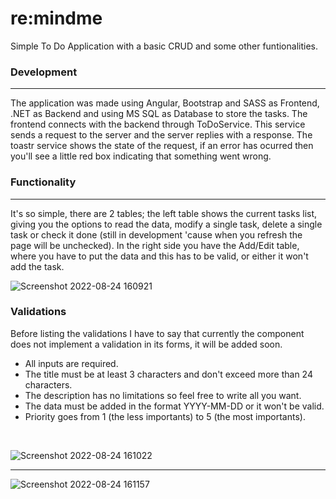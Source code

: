 # re:mindme

Simple To Do Application with a basic CRUD and some other funtionalities. 

### Development

--- 

The application was made using Angular, Bootstrap and SASS as Frontend, .NET as Backend and using MS SQL as Database to store the tasks. The frontend connects with the backend through ToDoService. This service sends a request to the server and the server replies with a response. The toastr service shows the state of the request, if an error has ocurred then you'll see a little red box indicating that something went wrong.

### Functionality

---

It's so simple, there are 2 tables; the left table shows the current tasks list, giving you the options to read the data, modify a single task, delete a single task or check it done (still in development 'cause when you refresh the page will be unchecked). In the right side you have the Add/Edit table, where you have to put the data and this has to be valid, or either it won't add the task.

![Screenshot 2022-08-24 160921](https://user-images.githubusercontent.com/93677342/186517330-91bdfdc4-9335-498d-a0e4-44c3b3e6d8fc.png)

### Validations

Before listing the validations I have to say that currently the component does not implement a validation in its forms, it will be added soon.

- All inputs are required.
- The title must be at least 3 characters and don't exceed more than 24 characters.
- The description has no limitations so feel free to write all you want.
- The data must be added in the format YYYY-MM-DD or it won't be valid.
- Priority goes from 1 (the less importants) to 5 (the most importants).

<br>

![Screenshot 2022-08-24 161022](https://user-images.githubusercontent.com/93677342/186519850-825d3bdb-9982-49f6-9011-719937787b54.png)

---

![Screenshot 2022-08-24 161157](https://user-images.githubusercontent.com/93677342/186519904-fb65635a-7ac5-4ffd-b05c-898320036dd2.png)

